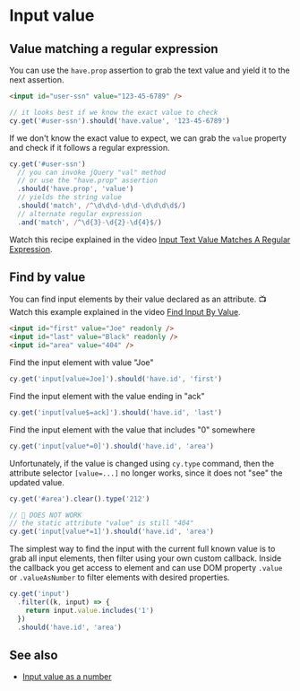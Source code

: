 # Input value

## Value matching a regular expression

You can use the `have.prop` assertion to grab the text value and yield it to the next assertion.

<!-- fiddle The text input value matching a regular expression -->

```html
<input id="user-ssn" value="123-45-6789" />
```

```js
// it looks best if we know the exact value to check
cy.get('#user-ssn').should('have.value', '123-45-6789')
```

If we don't know the exact value to expect, we can grab the `value` property and check if it follows a regular expression.

```js
cy.get('#user-ssn')
  // you can invoke jQuery "val" method
  // or use the "have.prop" assertion
  .should('have.prop', 'value')
  // yields the string value
  .should('match', /^\d\d\d-\d\d-\d\d\d\d$/)
  // alternate regular expression
  .and('match', /^\d{3}-\d{2}-\d{4}$/)
```

Watch this recipe explained in the video [Input Text Value Matches A Regular Expression](https://youtu.be/88sIuUz6Jh0).

<!-- fiddle-end -->

## Find by value

You can find input elements by their value declared as an attribute. 📺 Watch this example explained in the video [Find Input By Value](https://youtu.be/DHtWLKueA3o).

<!-- fiddle Find by static value attribute -->

```html
<input id="first" value="Joe" readonly />
<input id="last" value="Black" readonly />
<input id="area" value="404" />
```

Find the input element with value "Joe"

```js
cy.get('input[value=Joe]').should('have.id', 'first')
```

Find the input element with the value ending in "ack"

```js
cy.get('input[value$=ack]').should('have.id', 'last')
```

Find the input element with the value that includes "0" somewhere

```js
cy.get('input[value*=0]').should('have.id', 'area')
```

Unfortunately, if the value is changed using `cy.type` command, then the attribute selector `[value=...]` no longer works, since it does not "see" the updated value.

```js
cy.get('#area').clear().type('212')
```

```js skip
// 🚨 DOES NOT WORK
// the static attribute "value" is still "404"
cy.get('input[value*=1]').should('have.id', 'area')
```

The simplest way to find the input with the current full known value is to grab all input elements, then filter using your own custom callback. Inside the callback you get access to element and can use DOM property `.value` or `.valueAsNumber` to filter elements with desired properties.

```js
cy.get('input')
  .filter((k, input) => {
    return input.value.includes('1')
  })
  .should('have.id', 'area')
```

<!-- fiddle-end -->

## See also

- [Input value as a number](./input-value-as-number.md)
